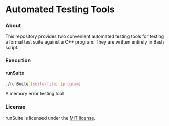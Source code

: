# Automated Testing Tools
### About
This repository provides two convenient automated testing tools for testing a formal test suite against a C++ program. They are written entirely in Bash script.

### Execution
#### runSuite
```Bash
./runSuite [suite-file] [program]
```
A memory error testing tool
### License
runSuite is licensed under the [MIT license](https://github.com/elailai94/Automated-Testing-Tools/blob/master/LICENSE.md).
